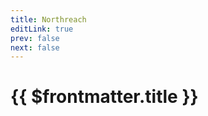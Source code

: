 ```yaml
---
title: Northreach
editLink: true
prev: false
next: false
---
```

# {{ $frontmatter.title }}

<ImageLink path="maps/" :name="$frontmatter.title" :alt="$frontmatter.title + ' Map'" />

